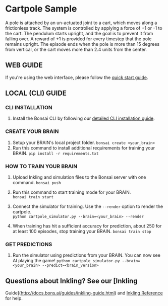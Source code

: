 # Cartpole Sample 
A pole is attached by an un-actuated joint to a cart,
which moves along a frictionless track. The system is controlled by
applying a force of +1 or -1 to the cart. The pendulum starts upright,
and the goal is to prevent it from falling over. A reward of +1 is
provided for every timestep that the pole remains upright. The episode
ends when the pole is more than 15 degrees from vertical, or the cart
moves more than 2.4 units from the center.

## WEB GUIDE 
If you're using the web interface, please follow the 
[quick start guide](http://docs.bons.ai/guides/getting-started.html).

## LOCAL (CLI) GUIDE

### CLI INSTALLATION
1. Install the Bonsai CLI by following our [detailed CLI installation
   guide](http://docs.bons.ai/guides/cli-guide.html).

### CREATE YOUR BRAIN
1. Setup your BRAIN's local project folder.  `bonsai create
   <your_brain>`
2. Run this command to install additional requirements for training your
   BRAIN.  `pip install -r requirements.txt`

### HOW TO TRAIN YOUR BRAIN
1. Upload Inkling and simulation files to the Bonsai server with one
   command.  `bonsai push`

2. Run this command to start training mode for your BRAIN.  
	`bonsai train start`

3. Connect the simulator for training. Use the `--render` option to
   render the cartpole.  
   `python cartpole_simulator.py --brain=<your_brain> --render`

4. When training has hit a sufficient accuracy for prediction, about 250
   for at least 100 episodes, stop training your BRAIN.  `bonsai train
	stop`

### GET PREDICTIONS
1. Run the simulator using predictions from your BRAIN. You can now see
   AI playing the game!  `python cartpole_simulator.py
   --brain=<your_brain> --predict=<brain_version>`


## Questions about Inkling?  See our [Inkling
Guide](http://docs.bons.ai/guides/inkling-guide.html) and [Inkling
Reference](http://docs.bons.ai/references/inkling-reference.html) for
help.

